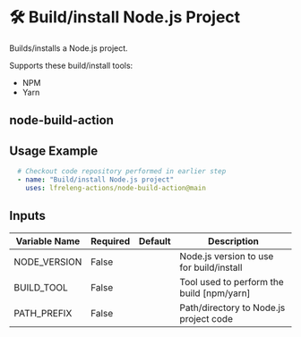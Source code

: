 <!--
# SPDX-License-Identifier: Apache-2.0
# SPDX-FileCopyrightText: 2025 The Linux Foundation
-->

# 🛠️ Build/install Node.js Project

Builds/installs a Node.js project.

Supports these build/install tools:

- NPM
- Yarn

## node-build-action

## Usage Example

<!-- markdownlint-disable MD046 -->

```yaml
  # Checkout code repository performed in earlier step
  - name: "Build/install Node.js project"
    uses: lfreleng-actions/node-build-action@main
```

<!-- markdownlint-enable MD046 -->

## Inputs

<!-- markdownlint-disable MD013 -->

| Variable Name | Required | Default | Description                               |
| ------------- | -------- | ------- | ----------------------------------------- |
| NODE_VERSION  | False    |         | Node.js version to use for build/install  |
| BUILD_TOOL    | False    |         | Tool used to perform the build [npm/yarn] |
| PATH_PREFIX   | False    |         | Path/directory to Node.js project code    |
